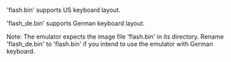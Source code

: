 'flash.bin' supports US keyboard layout.

'flash_de.bin' supports German keyboard layout.

Note: The emulator expects the image file 'flash.bin' in its directory.
Rename 'flash_de.bin' to 'flash.bin' if you intend to use the emulator with German keyboard.

